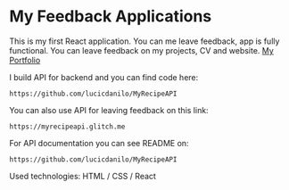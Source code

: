 # My Feedback Applications 


This is my first React application. You can me leave feedback, app is fully functional. 
You can leave feedback on my projects, CV and website. [My Portfolio](https://bp.etf.ac.me/users/danilol/portfolio/)

I build API for backend and you can find code here: 
```
https://github.com/lucicdanilo/MyRecipeAPI
```

You can also use API for leaving feedback on this link:
```
https://myrecipeapi.glitch.me
```
For API documentation you can see README on:
```
https://github.com/lucicdanilo/MyRecipeAPI
```




Used technologies: HTML / CSS / React 
